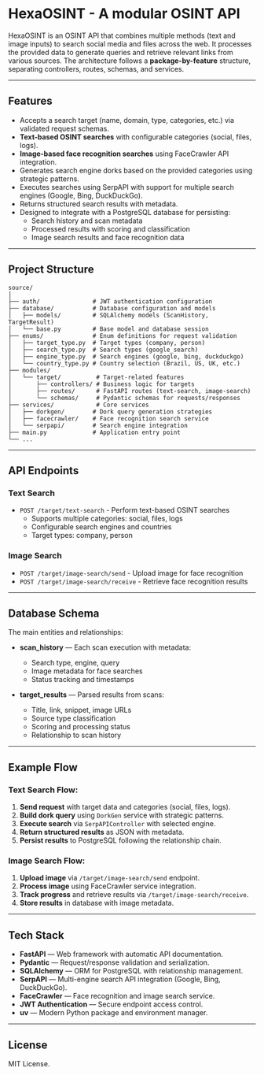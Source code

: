 # **HexaOSINT - A modular OSINT API**

HexaOSINT is an OSINT API that combines multiple methods (text and image inputs) to search social media and files across the web. It processes the provided data to generate queries and retrieve relevant links from various sources. The architecture follows a **package-by-feature** structure, separating controllers, routes, schemas, and services.

---

## **Features**

- Accepts a search target (name, domain, type, categories, etc.) via validated request schemas.
- **Text-based OSINT searches** with configurable categories (social, files, logs).
- **Image-based face recognition searches** using FaceCrawler API integration.
- Generates search engine dorks based on the provided categories using strategic patterns.
- Executes searches using SerpAPI with support for multiple search engines (Google, Bing, DuckDuckGo).
- Returns structured search results with metadata.
- Designed to integrate with a PostgreSQL database for persisting:
  - Search history and scan metadata
  - Processed results with scoring and classification
  - Image search results and face recognition data

---

## **Project Structure**

```
source/
│
├── auth/               # JWT authentication configuration
├── database/           # Database configuration and models
│   ├── models/         # SQLAlchemy models (ScanHistory, TargetResult)
│   └── base.py         # Base model and database session
├── enums/              # Enum definitions for request validation
│   ├── target_type.py  # Target types (company, person)
│   ├── search_type.py  # Search types (google_search)
│   ├── engine_type.py  # Search engines (google, bing, duckduckgo)
│   └── country_type.py # Country selection (Brazil, US, UK, etc.)
├── modules/
│   └── target/          # Target-related features
│       ├── controllers/ # Business logic for targets
│       ├── routes/      # FastAPI routes (text-search, image-search)
│       └── schemas/     # Pydantic schemas for requests/responses
├── services/            # Core services
│   ├── dorkgen/        # Dork query generation strategies
│   ├── facecrawler/    # Face recognition search service
│   └── serpapi/        # Search engine integration
├── main.py             # Application entry point
└── ...
```

---

## **API Endpoints**

### **Text Search**
- `POST /target/text-search` - Perform text-based OSINT searches
  - Supports multiple categories: social, files, logs
  - Configurable search engines and countries
  - Target types: company, person

### **Image Search**
- `POST /target/image-search/send` - Upload image for face recognition
- `POST /target/image-search/receive` - Retrieve face recognition results

---

## **Database Schema**

The main entities and relationships:

- **scan_history** — Each scan execution with metadata:
  - Search type, engine, query
  - Image metadata for face searches
  - Status tracking and timestamps

- **target_results** — Parsed results from scans:
  - Title, link, snippet, image URLs
  - Source type classification
  - Scoring and processing status
  - Relationship to scan history

---

## **Example Flow**

### **Text Search Flow:**
1. **Send request** with target data and categories (social, files, logs).
2. **Build dork query** using `DorkGen` service with strategic patterns.
3. **Execute search** via `SerpAPIController` with selected engine.
4. **Return structured results** as JSON with metadata.
5. **Persist results** to PostgreSQL following the relationship chain.

### **Image Search Flow:**
1. **Upload image** via `/target/image-search/send` endpoint.
2. **Process image** using FaceCrawler service integration.
3. **Track progress** and retrieve results via `/target/image-search/receive`.
4. **Store results** in database with image metadata.

---

## **Tech Stack**

- **FastAPI** — Web framework with automatic API documentation.
- **Pydantic** — Request/response validation and serialization.
- **SQLAlchemy** — ORM for PostgreSQL with relationship management.
- **SerpAPI** — Multi-engine search API integration (Google, Bing, DuckDuckGo).
- **FaceCrawler** — Face recognition and image search service.
- **JWT Authentication** — Secure endpoint access control.
- **uv** — Modern Python package and environment manager.

---

## **License**

MIT License.
